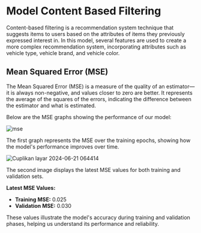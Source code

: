 # Model Content Based Filtering

Content-based filtering is a recommendation system technique that suggests items to users based on the attributes of items they previously expressed interest in. In this model, several features are used to create a more complex recommendation system, incorporating attributes such as vehicle type, vehicle brand, and vehicle color.

## Mean Squared Error (MSE)

The Mean Squared Error (MSE) is a measure of the quality of an estimator—it is always non-negative, and values closer to zero are better. It represents the average of the squares of the errors, indicating the difference between the estimator and what is estimated.

Below are the MSE graphs showing the performance of our model:

![mse](https://github.com/Capstone-Rental-Marketplace/SewaIn/assets/114629246/f8b44826-9b3e-4580-a924-2d0df01d1600)

The first graph represents the MSE over the training epochs, showing how the model's performance improves over time.

![Cuplikan layar 2024-06-21 064414](https://github.com/Capstone-Rental-Marketplace/SewaIn/assets/114629246/b1fe398f-8ddc-4341-b318-eedf9b6ee55e)

The second image displays the latest MSE values for both training and validation sets.

**Latest MSE Values:**
- **Training MSE:** 0.025
- **Validation MSE:** 0.030

These values illustrate the model's accuracy during training and validation phases, helping us understand its performance and reliability.
